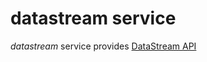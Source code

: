 # datastream service

*datastream* service provides [DataStream API](../../dev/api/datastream/index.md) 
